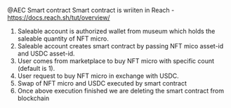 
@AEC Smart contract
Smart contract is wriiten in Reach - https://docs.reach.sh/tut/overview/

1. Saleable account is authorized wallet from museum which holds the saleable quantity of NFT micro.
2. Saleable account creates smart contract by passing NFT mico asset-id and USDC asset-id.
3. User comes from marketplace to buy NFT micro with specific count (default is 1).
4. User request to buy NFT micro in exchange with USDC.
5. Swap of NFT micro and USDC executed by smart contract
6. Once above execution finished we are deleting the smart contract from blockchain
